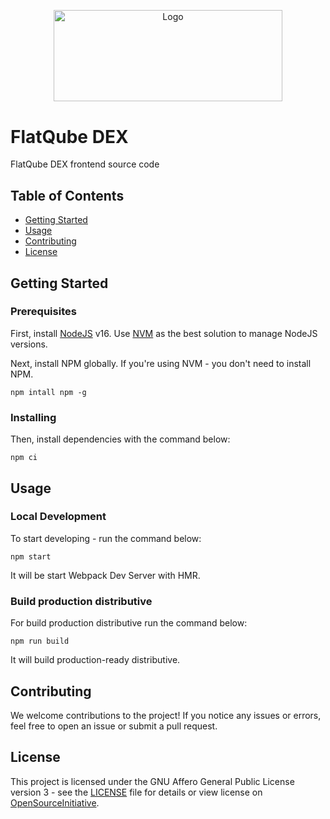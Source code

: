 <p align="center">
  <a href="https://github.com/venom-blockchain/developer-program">
    <img src="https://raw.githubusercontent.com/venom-blockchain/developer-program/main/vf-dev-program.png" alt="Logo" width="366.8" height="146.4">
  </a>
</p>

# FlatQube DEX

FlatQube DEX frontend source code

## Table of Contents

- [Getting Started](#getting-started)
- [Usage](#usage)
- [Contributing](#contributing)
- [License](#license)

## Getting Started

### Prerequisites

First, install [NodeJS](https://nodejs.org/) v16. Use [NVM](https://github.com/nvm-sh/nvm) as the best solution to manage NodeJS versions.

Next, install NPM globally. If you're using NVM - you don't need to install NPM.

```
npm intall npm -g
```

### Installing

Then, install  dependencies with the command below:

```
npm ci
```

## Usage

### Local Development

To start developing - run the command below:

```
npm start
```

It will be start Webpack Dev Server with HMR.

### Build production distributive

For build production distributive run the command below:

```
npm run build
```

It will build production-ready distributive.

## Contributing

We welcome contributions to the project! If you notice any issues or errors, feel free to open an issue or submit a pull request.

## License

This project is licensed under the GNU Affero General Public License version 3 - see the [LICENSE](LICENSE) file for details or view license on [OpenSourceInitiative](https://opensource.org/license/agpl-v3/).
